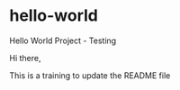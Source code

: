 # hello-world
Hello World Project - Testing

Hi there,

This is a training to update the README file
